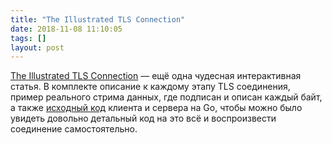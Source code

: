 ```yaml
---
title: "The Illustrated TLS Connection"
date: 2018-11-08 11:10:05
tags: []
layout: post
---
```


[The Illustrated TLS Connection](https://tls.ulfheim.net/) — ещё одна чудесная интерактивная статья. В комплекте описание к каждому этапу TLS соединения, пример реального стрима данных, где подписан и описан каждый байт, а также [исходный код](https://github.com/syncsynchalt/illustrated-tls) клиента и сервера на Go, чтобы можно было увидеть довольно детальный код на это всё и воспроизвести соединение самостоятельно.
